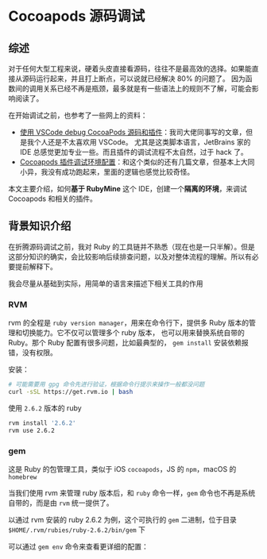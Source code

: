 # Cocoapods 源码调试

## 综述

对于任何大型工程来说，硬着头皮直接看源码，往往不是最高效的选择。如果能直接从源码运行起来，并且打上断点，可以说就已经解决 80% 的问题了。
因为函数间的调用关系已经不再是瓶颈，最多就是有一些语法上的规则不了解，可能会影响阅读了。

在开始调试之前，也参考了一些网上的资料：

* [使用 VSCode debug CocoaPods 源码和插件](https://github.com/X140Yu/debug_cocoapods_plugins_in_vscode/blob/master/duwo.md)：我司大佬同事写的文章，但是我个人还是不太喜欢用 VSCode。
尤其是这类脚本语言，JetBrains 家的 IDE 总感觉更加专业一些。而且插件的调试流程不太自然，过于 hack 了。
* [Cocoapods 插件调试环境配置](http://dreamtracer.top/cocoapods-cha-jian-diao-shi-huan-jing-pei-zhi/)：和这个类似的还有几篇文章，但基本上大同小异，我没有成功跑起来，里面的逻辑也感觉比较奇怪。

本文主要介绍，如何**基于 RubyMine** 这个 IDE，创建一个**隔离的环境**，来调试 Cocoapods 和相关的插件。

## 背景知识介绍

在折腾源码调试之前，我对 Ruby 的工具链并不熟悉（现在也是一只半解）。但是这部分知识的确实，会比较影响后续排查问题，以及对整体流程的理解。所以有必要提前解释下。

我会尽量从基础到实际，用简单的语言来描述下相关工具的作用

### RVM

rvm 的全程是 `ruby version manager`，用来在命令行下，提供多 Ruby 版本的管理和切换能力。它不仅可以管理多个 ruby 版本， 也可以用来替换系统自带的 Ruby。那个 Ruby 配置有很多问题，比如最典型的，
`gem install` 安装依赖报错，没有权限。

安装：

```bash
# 可能需要用 gpg 命令先进行验证，根据命令行提示来操作一般都没问题
curl -sSL https://get.rvm.io | bash
```

使用 `2.6.2` 版本的 ruby

```bash
rvm install '2.6.2'
rvm use 2.6.2
```

### gem

这是 Ruby 的包管理工具，类似于 iOS  `cocoapods`，JS 的 `npm`，macOS 的 `homebrew`

当我们使用 rvm 来管理 ruby 版本后，和 `ruby` 命令一样，`gem` 命令也不再是系统自带的，而是由 `rvm` 统一提供了。

以通过 rvm 安装的 ruby 2.6.2 为例，这个可执行的 `gem` 二进制，位于目录 `$HOME/.rvm/rubies/ruby-2.6.2/bin/gem` 下

可以通过 `gem env` 命令来查看更详细的配置：




